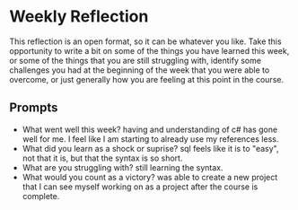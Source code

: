 # Weekly Reflection
This reflection is an open format, so it can be whatever you like. Take this opportunity to write a bit on some of the things you have learned this week, or some of the things that you are still struggling with, identify some challenges you had at the beginning of the week that you were able to overcome, or just generally how you are feeling at this point in the course.

## Prompts
- What went well this week?
having and understanding of c# has gone well for me. I feel like I am starting to already use my references less.  
- What did you learn as a shock or suprise?
sql feels like it is to "easy", not that it is, but that the syntax is so short. 
- What are you struggling with?
still learning the syntax.
- What would you count as a victory?
was able to create a new project that I can see myself working on as a project after the course is complete. 